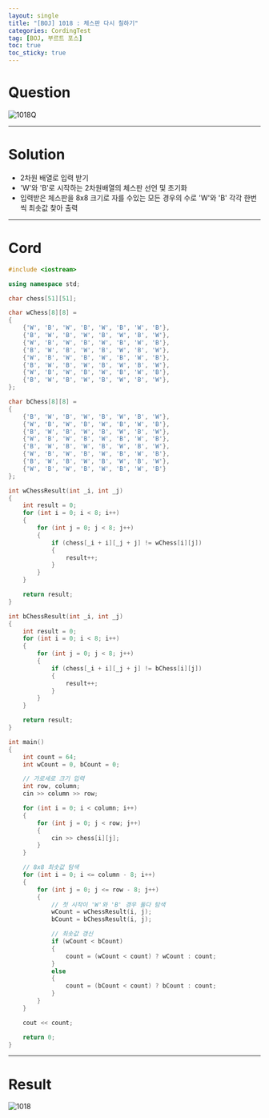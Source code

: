 ```yaml
---
layout: single
title: "[BOJ] 1018 : 체스판 다시 칠하기"
categories: CordingTest
tag: [BOJ, 부르트 포스]
toc: true
toc_sticky: true
---
```


# Question
![1018Q](https://user-images.githubusercontent.com/97664446/168539756-4d436597-e437-400f-bfe3-cd358f21fecb.PNG)

***

# Solution
- 2차원 배열로 입력 받기
- 'W'와 'B'로 시작하는 2차원배열의 체스판 선언 및 초기화
- 입력받은 체스판을 8x8 크기로 자를 수있는 모든 경우의 수로 'W'와 'B' 각각 한번씩 최솟값 찾아 출력

***

# Cord
```c++
#include <iostream>

using namespace std;

char chess[51][51];

char wChess[8][8] =
{
	{'W', 'B', 'W', 'B', 'W', 'B', 'W', 'B'},
	{'B', 'W', 'B', 'W', 'B', 'W', 'B', 'W'},
	{'W', 'B', 'W', 'B', 'W', 'B', 'W', 'B'},
	{'B', 'W', 'B', 'W', 'B', 'W', 'B', 'W'},
	{'W', 'B', 'W', 'B', 'W', 'B', 'W', 'B'},
	{'B', 'W', 'B', 'W', 'B', 'W', 'B', 'W'},
	{'W', 'B', 'W', 'B', 'W', 'B', 'W', 'B'},
	{'B', 'W', 'B', 'W', 'B', 'W', 'B', 'W'},
};

char bChess[8][8] =
{
	{'B', 'W', 'B', 'W', 'B', 'W', 'B', 'W'},
	{'W', 'B', 'W', 'B', 'W', 'B', 'W', 'B'},
	{'B', 'W', 'B', 'W', 'B', 'W', 'B', 'W'},
	{'W', 'B', 'W', 'B', 'W', 'B', 'W', 'B'},
	{'B', 'W', 'B', 'W', 'B', 'W', 'B', 'W'},
	{'W', 'B', 'W', 'B', 'W', 'B', 'W', 'B'},
	{'B', 'W', 'B', 'W', 'B', 'W', 'B', 'W'},
	{'W', 'B', 'W', 'B', 'W', 'B', 'W', 'B'}
};

int wChessResult(int _i, int _j)
{
	int result = 0;
	for (int i = 0; i < 8; i++)
	{
		for (int j = 0; j < 8; j++)
		{
			if (chess[_i + i][_j + j] != wChess[i][j])
			{
				result++;
			}
		}
	}

	return result;
}

int bChessResult(int _i, int _j)
{
	int result = 0;
	for (int i = 0; i < 8; i++)
	{
		for (int j = 0; j < 8; j++)
		{
			if (chess[_i + i][_j + j] != bChess[i][j])
			{
				result++;
			}
		}
	}

	return result;
}

int main()
{
	int count = 64;
	int wCount = 0, bCount = 0;

	// 가로세로 크기 입력
	int row, column;
	cin >> column >> row;

	for (int i = 0; i < column; i++)
	{
		for (int j = 0; j < row; j++)
		{
			cin >> chess[i][j];
		}
	}

	// 8x8 최솟값 탐색
	for (int i = 0; i <= column - 8; i++)
	{
		for (int j = 0; j <= row - 8; j++)
		{
			// 첫 시작이 'W'와 'B' 경우 둘다 탐색
			wCount = wChessResult(i, j);
			bCount = bChessResult(i, j);

			// 최솟값 갱신
			if (wCount < bCount) 
			{
				count = (wCount < count) ? wCount : count;
			}
			else
			{
				count = (bCount < count) ? bCount : count;
			}
		}
	}

	cout << count;

	return 0;
}
```

***

# Result
![1018](https://user-images.githubusercontent.com/97664446/168539752-216d5506-a2df-47cf-9c8c-1147aa1ef680.PNG)